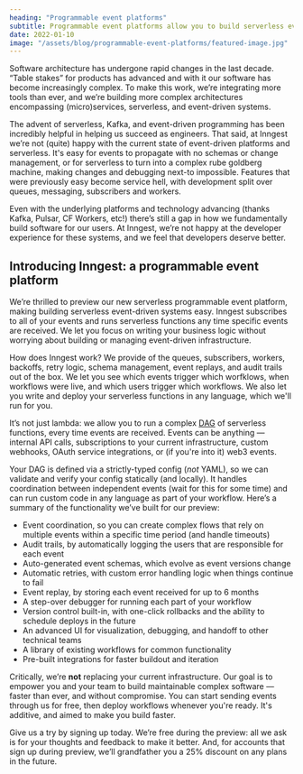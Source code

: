 ```yaml
---
heading: "Programmable event platforms"
subtitle: Programmable event platforms allow you to build serverless event-driven systems in minutes.  Here's an introduction to them.
date: 2022-01-10
image: "/assets/blog/programmable-event-platforms/featured-image.jpg"
---
```


Software architecture has undergone rapid changes in the last decade. “Table stakes” for products has advanced and with it our software has become increasingly complex. To make this work, we’re integrating more tools than ever, and we’re building more complex architectures encompassing (micro)services, serverless, and event-driven systems.

The advent of serverless, Kafka, and event-driven programming has been incredibly helpful in helping us succeed as engineers. That said, at Inngest we’re not (quite) happy with the current state of event-driven platforms and serverless. It's easy for events to propagate with no schemas or change management, or for serverless to turn into a complex rube goldberg machine, making changes and debugging next-to impossible. Features that were previously easy become service hell, with development split over queues, messaging, subscribers and workers.

Even with the underlying platforms and technology advancing (thanks Kafka, Pulsar, CF Workers, etc!) there’s still a gap in how we fundamentally build software for our users. At Inngest, we’re not happy at the developer experience for these systems, and we feel that developers deserve better.

## Introducing Inngest: a programmable event platform

We’re thrilled to preview our new serverless programmable event platform, making building serverless event-driven systems easy. Inngest subscribes to all of your events and runs serverless functions any time specific events are received. We let you focus on writing your business logic without worrying about building or managing event-driven infrastructure.

How does Inngest work? We provide of the queues, subscribers, workers, backoffs, retry logic, schema management, event replays, and audit trails out of the box. We let you see which events trigger which worfklows, when workflows were live, and which users trigger which workflows. We also let you write and deploy your serverless functions in any language, which we'll run for you.

It’s not just lambda: we allow you to run a complex [DAG](https://en.wikipedia.org/wiki/Directed_acyclic_graph) of serverless functions, every time events are received. Events can be anything — internal API calls, subscriptions to your current infrastructure, custom webhooks, OAuth service integrations, or (if you're into it) web3 events.

Your DAG is defined via a strictly-typed config (_not_ YAML), so we can validate and verify your config statically (and locally). It handles coordination between independent events (wait for this for some time) and can run custom code in any language as part of your workflow. Here’s a summary of the functionality we’ve built for our preview:

- Event coordination, so you can create complex flows that rely on multiple events within a specific time period (and handle timeouts)
- Audit trails, by automatically logging the users that are responsible for each event
- Auto-generated event schemas, which evolve as event versions change
- Automatic retries, with custom error handling logic when things continue to fail
- Event replay, by storing each event received for up to 6 months
- A step-over debugger for running each part of your workflow
- Version control built-in, with one-click rollbacks and the ability to schedule deploys in the future
- An advanced UI for visualization, debugging, and handoff to other technical teams
- A library of existing workflows for common functionality
- Pre-built integrations for faster buildout and iteration

Critically, we’re **not** replacing your current infrastructure. Our goal is to empower you and your team to build maintainable complex software — faster than ever, and without compromise. You can start sending events through us for free, then deploy workflows whenever you're ready. It's additive, and aimed to make you build faster.

Give us a try by signing up today. We’re free during the preview: all we ask is for your thoughts and feedback to make it better. And, for accounts that sign up during preview, we’ll grandfather you a 25% discount on any plans in the future.
